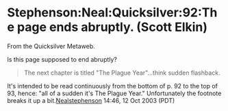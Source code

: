 
# Stephenson:Neal:Quicksilver:92:The page ends abruptly. (Scott Elkin)

From the Quicksilver Metaweb.

Is this page supposed to end abruptly?

>The next chapter is titled "The Plague Year"...think sudden flashback.

It's intended to be read continuously from the bottom of p. 92 to the top of 93, hence: "all of a sudden it's The Plague Year." Unfortunately the footnote breaks it up a bit.[Nealstephenson](/user-nealstephenson) 14:46, 12 Oct 2003 (PDT)
